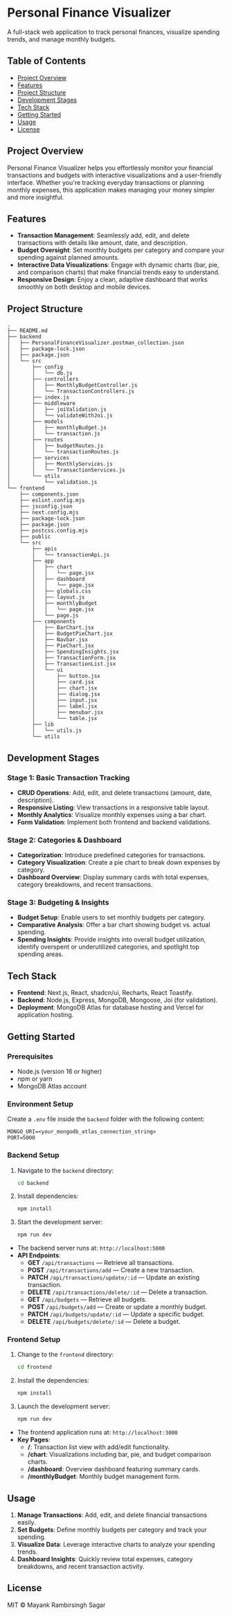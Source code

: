 # Personal Finance Visualizer

A full-stack web application to track personal finances, visualize spending trends, and manage monthly budgets.

## Table of Contents

- [Project Overview](#project-overview)
- [Features](#features)
- [Project Structure](#project-structure)
- [Development Stages](#development-stages)
- [Tech Stack](#tech-stack)
- [Getting Started](#getting-started)
- [Usage](#usage)
- [License](#license)

## Project Overview

Personal Finance Visualizer helps you effortlessly monitor your financial transactions and budgets with interactive visualizations and a user-friendly interface. Whether you're tracking everyday transactions or planning monthly expenses, this application makes managing your money simpler and more insightful.

## Features

- **Transaction Management**: Seamlessly add, edit, and delete transactions with details like amount, date, and description.  
- **Budget Oversight**: Set monthly budgets per category and compare your spending against planned amounts.  
- **Interactive Data Visualizations**: Engage with dynamic charts (bar, pie, and comparison charts) that make financial trends easy to understand.  
- **Responsive Design**: Enjoy a clean, adaptive dashboard that works smoothly on both desktop and mobile devices.

## Project Structure

```plaintext
.
├── README.md
├── backend
│   ├── PersonalFinanceVisualizer.postman_collection.json
│   ├── package-lock.json
│   ├── package.json
│   └── src
│       ├── config
│       │   └── db.js
│       ├── controllers
│       │   ├── MonthlyBudgetController.js
│       │   └── TransactionControllers.js
│       ├── index.js
│       ├── middleware
│       │   ├── joiValidation.js
│       │   └── validateWithJoi.js
│       ├── models
│       │   ├── monthlyBudget.js
│       │   └── transaction.js
│       ├── routes
│       │   ├── budgetRoutes.js
│       │   └── transactionRoutes.js
│       ├── services
│       │   ├── MonthlyServices.js
│       │   └── TransactionServices.js
│       └── utils
│           └── validation.js
└── frontend
    ├── components.json
    ├── eslint.config.mjs
    ├── jsconfig.json
    ├── next.config.mjs
    ├── package-lock.json
    ├── package.json
    ├── postcss.config.mjs
    ├── public
    └── src
        ├── apis
        │   └── transactionApi.js
        ├── app
        │   ├── chart
        │   │   └── page.jsx
        │   ├── dashboard
        │   │   └── page.jsx
        │   ├── globals.css
        │   ├── layout.js
        │   ├── monthlyBudget
        │   │   └── page.jsx
        │   └── page.js
        ├── components
        │   ├── BarChart.jsx
        │   ├── BudgetPieChart.jsx
        │   ├── Navbar.jsx
        │   ├── PieChart.jsx
        │   ├── SpendingInsights.jsx
        │   ├── TransactionForm.jsx
        │   ├── TransactionList.jsx
        │   └── ui
        │       ├── button.jsx
        │       ├── card.jsx
        │       ├── chart.jsx
        │       ├── dialog.jsx
        │       ├── input.jsx
        │       ├── label.jsx
        │       ├── menubar.jsx
        │       └── table.jsx
        ├── lib
        │   └── utils.js
        └── utils
```

## Development Stages

### Stage 1: Basic Transaction Tracking
- **CRUD Operations**: Add, edit, and delete transactions (amount, date, description).
- **Responsive Listing**: View transactions in a responsive table layout.
- **Monthly Analytics**: Visualize monthly expenses using a bar chart.
- **Form Validation**: Implement both frontend and backend validations.

### Stage 2: Categories & Dashboard
- **Categorization**: Introduce predefined categories for transactions.
- **Category Visualization**: Create a pie chart to break down expenses by category.
- **Dashboard Overview**: Display summary cards with total expenses, category breakdowns, and recent transactions.

### Stage 3: Budgeting & Insights
- **Budget Setup**: Enable users to set monthly budgets per category.
- **Comparative Analysis**: Offer a bar chart showing budget vs. actual spending.
- **Spending Insights**: Provide insights into overall budget utilization, identify overspent or underutilized categories, and spotlight top spending areas.

## Tech Stack

- **Frontend**: Next.js, React, shadcn/ui, Recharts, React Toastify.
- **Backend**: Node.js, Express, MongoDB, Mongoose, Joi (for validation).
- **Deployment**: MongoDB Atlas for database hosting and Vercel for application hosting.

## Getting Started

### Prerequisites

- Node.js (version 16 or higher)
- npm or yarn
- MongoDB Atlas account

### Environment Setup

Create a `.env` file inside the `backend` folder with the following content:

```env
MONGO_URI=<your_mongodb_atlas_connection_string>
PORT=5000
```

### Backend Setup

1. Navigate to the `backend` directory:
   ```bash
   cd backend
   ```
2. Install dependencies:
   ```bash
   npm install
   ```
3. Start the development server:
   ```bash
   npm run dev
   ```

- The backend server runs at: `http://localhost:5000`
- **API Endpoints**:
  - **GET** `/api/transactions` — Retrieve all transactions.
  - **POST** `/api/transactions/add` — Create a new transaction.
  - **PATCH** `/api/transactions/update/:id` — Update an existing transaction.
  - **DELETE** `/api/transactions/delete/:id` — Delete a transaction.
  - **GET** `/api/budgets` — Retrieve all budgets.
  - **POST** `/api/budgets/add` — Create or update a monthly budget.
  - **PATCH** `/api/budgets/update/:id` — Update a specific budget.
  - **DELETE** `/api/budgets/delete/:id` — Delete a budget.

### Frontend Setup

1. Change to the `frontend` directory:
   ```bash
   cd frontend
   ```
2. Install the dependencies:
   ```bash
   npm install
   ```
3. Launch the development server:
   ```bash
   npm run dev
   ```

- The frontend application runs at: `http://localhost:3000`
- **Key Pages**:
  - **/**: Transaction list view with add/edit functionality.
  - **/chart**: Visualizations including bar, pie, and budget comparison charts.
  - **/dashboard**: Overview dashboard featuring summary cards.
  - **/monthlyBudget**: Monthly budget management form.

## Usage

1. **Manage Transactions**: Add, edit, and delete financial transactions easily.
2. **Set Budgets**: Define monthly budgets per category and track your spending.
3. **Visualize Data**: Leverage interactive charts to analyze your spending trends.
4. **Dashboard Insights**: Quickly review total expenses, category breakdowns, and recent transaction activity.

## License

MIT © Mayank Rambirsingh Sagar


